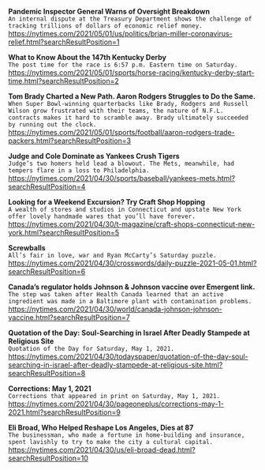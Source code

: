 **Pandemic Inspector General Warns of Oversight Breakdown**\
`An internal dispute at the Treasury Department shows the challenge of tracking trillions of dollars of economic relief money.`\
https://nytimes.com/2021/05/01/us/politics/brian-miller-coronavirus-relief.html?searchResultPosition=1

**What to Know About the 147th Kentucky Derby**\
`The post time for the race is 6:57 p.m. Eastern time on Saturday.`\
https://nytimes.com/2021/05/01/sports/horse-racing/kentucky-derby-start-time.html?searchResultPosition=2

**Tom Brady Charted a New Path. Aaron Rodgers Struggles to Do the Same.**\
`When Super Bowl-winning quarterbacks like Brady, Rodgers and Russell Wilson grow frustrated with their teams, the nature of N.F.L. contracts makes it hard to scramble away. Brady ultimately succeeded by running out the clock.`\
https://nytimes.com/2021/05/01/sports/football/aaron-rodgers-trade-packers.html?searchResultPosition=3

**Judge and Cole Dominate as Yankees Crush Tigers**\
`Judge’s two homers held lead a blowout. The Mets, meanwhile, had tempers flare in a loss to Philadelphia.`\
https://nytimes.com/2021/04/30/sports/baseball/yankees-mets.html?searchResultPosition=4

**Looking for a Weekend Excursion? Try Craft Shop Hopping**\
`A wealth of stores and studios in Connecticut and upstate New York offer lovely handmade wares that you’ll have forever.`\
https://nytimes.com/2021/04/30/t-magazine/craft-shops-connecticut-new-york.html?searchResultPosition=5

**Screwballs**\
`All’s fair in love, war and Ryan McCarty’s Saturday puzzle.`\
https://nytimes.com/2021/04/30/crosswords/daily-puzzle-2021-05-01.html?searchResultPosition=6

**Canada’s regulator holds Johnson & Johnson vaccine over Emergent link.**\
`The step was taken after Health Canada learned that an active ingredient was made in a Baltimore plant with contamination problems.`\
https://nytimes.com/2021/04/30/world/canada-johnson-johnson-vaccine.html?searchResultPosition=7

**Quotation of the Day: Soul-Searching in Israel After Deadly Stampede at Religious Site**\
`Quotation of the Day for Saturday, May 1, 2021.`\
https://nytimes.com/2021/04/30/todayspaper/quotation-of-the-day-soul-searching-in-israel-after-deadly-stampede-at-religious-site.html?searchResultPosition=8

**Corrections: May 1, 2021**\
`Corrections that appeared in print on Saturday, May 1, 2021.`\
https://nytimes.com/2021/04/30/pageoneplus/corrections-may-1-2021.html?searchResultPosition=9

**Eli Broad, Who Helped Reshape Los Angeles, Dies at 87**\
`The businessman, who made a fortune in home-building and insurance, spent lavishly to try to make the city a cultural capital.`\
https://nytimes.com/2021/04/30/us/eli-broad-dead.html?searchResultPosition=10

